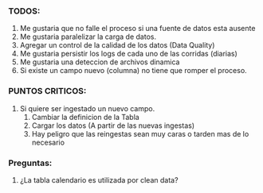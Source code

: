 ### TODOS:
1. Me gustaria que no falle el proceso si una fuente de datos esta ausente
1. Me gustaria paralelizar la carga de datos.
1. Agregar un control de la calidad de los datos (Data Quality)
1. Me gustaria persistir los logs de cada uno de las corridas (diarias)
1. Me gustaria una deteccion de archivos dinamica
1. Si existe un campo nuevo (columna) no tiene que romper el proceso.


### PUNTOS CRITICOS:
1. Si quiere ser ingestado un nuevo campo.
    1. Cambiar la definicion de la Tabla
    1. Cargar los datos (A partir de las nuevas ingestas)
    1. Hay peligro que las reingestas sean muy caras o tarden mas de lo necesario

### Preguntas:
1. ¿La tabla calendario es utilizada por clean data?
 